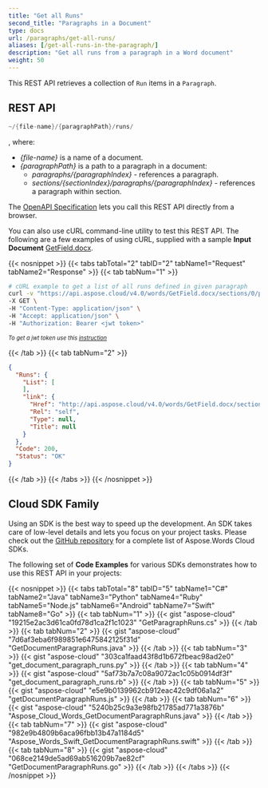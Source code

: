 ```yaml
---
title: "Get all Runs"
second_title: "Paragraphs in a Document"
type: docs
url: /paragraphs/get-all-runs/
aliases: [/get-all-runs-in-the-paragraph/]
description: "Get all runs from a paragraph in a Word document"
weight: 50
---
```


This REST API retrieves a collection of `Run` items in a `Paragraph`.

## REST API

```JAVA
~/{file-name}/{paragraphPath}/runs/
```
, where:

- *{file-name}* is a name of a document.
- *{paragraphPath}* is a path to a paragraph in a document:
  - *paragraphs/{paragraphIndex}* - references a paragraph.
  - *sections/{sectionIndex}/paragraphs/{paragraphIndex}* - references a paragraph within section.

The [OpenAPI Specification](https://apireference.aspose.cloud/words/#/Runs/GetRuns) lets you call this REST API directly from a browser.

You can also use cURL command-line utility to test this REST API. The following are a few examples of using cURL, supplied with a sample **Input Document** [GetField.docx](GetField.docx).

{{< nosnippet >}}
{{< tabs tabTotal="2" tabID="2" tabName1="Request" tabName2="Response" >}}
{{< tab tabNum="1" >}}

```bash
# cURL example to get a list of all runs defined in given paragraph
curl -v "https://api.aspose.cloud/v4.0/words/GetField.docx/sections/0/paragraphs/0/runs" \
-X GET \
-H "Content-Type: application/json" \
-H "Accept: application/json" \
-H "Authorization: Bearer <jwt token>"
```

<p style="margin:0;font-size:80%;font-style:italic">To get a jwt token use this <a href="/words/getting-started/available-sdks/#curl">instruction</a></p>

{{< /tab >}}
{{< tab tabNum="2" >}}

```json
{
  "Runs": {
    "List": [
    ],
    "link": {
      "Href": "http://api.aspose.cloud/v4.0/words/GetField.docx/sections/0/paragraphs/0/runs",
      "Rel": "self",
      "Type": null,
      "Title": null
    }
  },
  "Code": 200,
  "Status": "OK"
}
```

{{< /tab >}}
{{< /tabs >}}
{{< /nosnippet >}}

## Cloud SDK Family

Using an SDK is the best way to speed up the development. An SDK takes care of low-level details and lets you focus on your project tasks. Please check out the [GitHub repository](https://github.com/aspose-words-cloud) for a complete list of Aspose.Words Cloud SDKs.

The following set of **Code Examples** for various SDKs demonstrates how to use this REST API in your projects:

{{< nosnippet >}}
{{< tabs tabTotal="8" tabID="5" tabName1="C#" tabName2="Java" tabName3="Python" tabName4="Ruby" tabName5="Node.js" tabName6="Android" tabName7="Swift" tabName8="Go" >}}
{{< tab tabNum="1" >}}
{{< gist "aspose-cloud" "19215e2ac3d61ca0fd78d1ca2f1c1023" "GetParagraphRuns.cs" >}}
{{< /tab >}}
{{< tab tabNum="2" >}}
{{< gist "aspose-cloud" "7d6af3eba6f989851e6475842125f31d" "GetDocumentParagraphRuns.java" >}}
{{< /tab >}}
{{< tab tabNum="3" >}}
{{< gist "aspose-cloud" "303ca1faad43f8d1b672fbeac98ad2e0" "get_document_paragraph_runs.py" >}}
{{< /tab >}}
{{< tab tabNum="4" >}}
{{< gist "aspose-cloud" "5af73b7a7c08a9072ac1c05b0914df3f" "get_document_paragraph_runs.rb" >}}
{{< /tab >}}
{{< tab tabNum="5" >}}
{{< gist "aspose-cloud" "e5e9b0139962cb912eac42c9df06a1a2" "getDocumentParagraphRuns.js" >}}
{{< /tab >}}
{{< tab tabNum="6" >}}
{{< gist "aspose-cloud" "5240b25c9a3e98fb21785ad771a3876b" "Aspose_Cloud_Words_GetDocumentParagraphRuns.java" >}}
{{< /tab >}}
{{< tab tabNum="7" >}}
{{< gist "aspose-cloud" "982e9b4809b6aca96fbb13b47a1184d5" "Aspose_Words_Swift_GetDocumentParagraphRuns.swift" >}}
{{< /tab >}}
{{< tab tabNum="8" >}}
{{< gist "aspose-cloud" "068ce2149de5ad69ab516209b7ae82cf" "GetDocumentParagraphRuns.go" >}}
{{< /tab >}}
{{< /tabs >}}
{{< /nosnippet >}}
